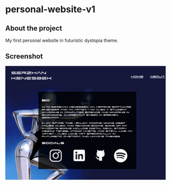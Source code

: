 # personal-website-v1

## About the project
My first personal website in futuristic dystopia theme.

## Screenshot
<img src="assets/screenshot.png" width="1322">